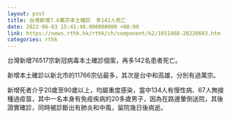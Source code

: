 ```yaml
---
layout: post
title: 台灣新增7.6萬宗本土確診　多142人死亡
date: 2022-06-03 15:41:40.000000000 +08:00
link: https://news.rthk.hk/rthk/ch/component/k2/1651468-20220603.htm
categories: rthk
---
```


台灣新增76517宗新冠病毒本土確診個案，再多142名患者死亡。

新增本土確診以新北市的11766宗佔最多，其次是台中和高雄，分別有過萬宗。

新增死者介乎20歲至90歲以上，均屬重度感染，當中134人有慢性病、67人無接種過疫苗，其中一名本身有免疫疾病的20多歲男子，因為在路邊暈倒送院，其後證實確診，同時被診斷出有肺炎和中風，留院幾日後病逝。
